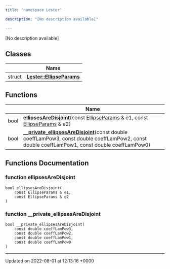 ```yaml
---
title: 'namespace Lester'

description: "[No description available]"

---
```







[No description available]

## Classes

|                | Name           |
| -------------- | -------------- |
| struct | **[Lester::EllipseParams](/documentation/code/classes/structlester_1_1ellipseparams/)**  |

## Functions

|                | Name           |
| -------------- | -------------- |
| bool | **[ellipsesAreDisjoint](/documentation/code/namespaces/namespacelester/#function-ellipsesaredisjoint)**(const [EllipseParams](/documentation/code/classes/structlester_1_1ellipseparams/) & e1, const [EllipseParams](/documentation/code/classes/structlester_1_1ellipseparams/) & e2) |
| bool | **[__private_ellipsesAreDisjoint](/documentation/code/namespaces/namespacelester/#function---private-ellipsesaredisjoint)**(const double coeffLamPow3, const double coeffLamPow2, const double coeffLamPow1, const double coeffLamPow0) |


## Functions Documentation

### function ellipsesAreDisjoint

```
bool ellipsesAreDisjoint(
    const EllipseParams & e1,
    const EllipseParams & e2
)
```


### function __private_ellipsesAreDisjoint

```
bool __private_ellipsesAreDisjoint(
    const double coeffLamPow3,
    const double coeffLamPow2,
    const double coeffLamPow1,
    const double coeffLamPow0
)
```






-------------------------------

Updated on 2022-08-01 at 12:13:16 +0000